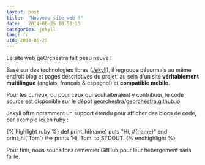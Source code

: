 ```yaml
---
layout: post
title:  "Nouveau site web !"
date:   2014-06-25 18:53:13
categories: jekyll
lang: fr
uid: 2014-06-25
---
```


Le site web geOrchestra fait peau neuve !

Basé sur des technologies libres ([Jekyll](http://jekyllrb.com/)), il regroupe désormais au même endroit blog et pages descriptives du projet, au sein d'un site **véritablement multilingue** (anglais, français & espagnol) et **compatible mobile**. 

<!--more-->

Pour les curieux, ou pour ceux qui souhaiteraient y contribuer, le code source est disponible sur le dépot [georchestra/georchestra.github.io](https://github.com/georchestra/georchestra.github.io).

Jekyll offre notamment un support étendu pour afficher des blocs de code, par exemple ici en ruby :

{% highlight ruby %}
def print_hi(name)
  puts "Hi, #{name}"
end
print_hi('Tom')
#=> prints 'Hi, Tom' to STDOUT.
{% endhighlight %}

Pour finir, nous souhaitons remercier GitHub pour leur hébergement sans faille.
